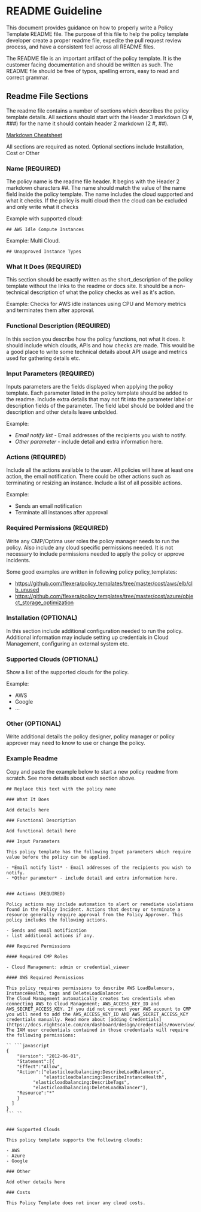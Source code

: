 # README Guideline

This document provides guidance on how to properly write a Policy Template README file.  The purpose of this file to help the policy template developer create a proper readme file, expedite the pull request review process, and have a consistent feel across all README files.

The README file is an important artifact of the policy template.  It is the customer facing documentation and should be written as such.  The README file should be free of typos, spelling errors, easy to read and correct grammar.  

## Readme File Sections

The readme file contains a number of sections which describes the policy template details.  All sections should start with the Header 3 markdown (3 #, ###) for the name it should contain header 2 markdown (2 #, ##).

[Markdown Cheatsheet](https://www.markdownguide.org/cheat-sheet/)

All sections are required as noted.  Optional sections include Installation, Cost or Other

### Name (REQUIRED)

The policy name is the readme file header.  It begins with the Header 2 markdown characters ##.  The name should match the value of the name field inside the policy template.  The name includes the cloud supported and what it checks.  If the policy is multi cloud then the cloud can be excluded and only write what it checks

Example with supported cloud:

```
## AWS Idle Compute Instances

```  

Example: Multi Cloud.  
```
## Unapproved Instance Types

```

### What It Does (REQUIRED)

This section should be exactly written as the short_description of the policy template without the links to the readme or docs site.  It should be a non-technical description of what the policy checks as well as it's action.  

Example:
Checks for AWS idle instances using CPU and Memory metrics and terminates them after approval.  

### Functional Description (REQUIRED)

In this section you describe how the policy functions, not what it does.  It should include which clouds, APIs and how checks are made.  This would be a good place to write some technical details about API usage and  metrics used for gathering details etc.

### Input Parameters (REQUIRED)

Inputs parameters are the fields displayed when applying the policy template.  Each parameter listed in the policy template should be added to the readme.  Include extra details that may not fit into the parameter label or description fields of the parameter.  The field label should be bolded and the description and other details leave unbolded.

Example:

- *Email notify list* - Email addresses of the recipients you wish to notify.  
- *Other parameter* - include detail and extra information here.


### Actions (REQUIRED)

Include all the actions available to the user.  All policies will have at least one action, the email notification.  There could be other actions such as terminating or resizing an instance.  Include a list of all possible actions.

Example:

- Sends an email notification
- Terminate all instances after approval

### Required Permissions (REQUIRED)

Write any CMP/Optima user roles the policy manager needs to run the policy.  Also include any cloud specific permissions needed. It is not necessary to include permissions needed to apply the policy or approve incidents.

Some good examples are written in following policy policy_templates:
- https://github.com/flexera/policy_templates/tree/master/cost/aws/elb/clb_unused
- https://github.com/flexera/policy_templates/tree/master/cost/azure/object_storage_optimization


### Installation (OPTIONAL)

In this section include additional configuration needed to run the policy.  Additional information may include setting up credentials in Cloud Management, configuring an external system etc.

### Supported Clouds (OPTIONAL)

Show a list of the supported clouds for the policy.

Example:  
- AWS
- Google
- ...

### Other (OPTIONAL)

Write additional details the policy designer, policy manager or policy approver may need to know to use or change the policy.  

### Example Readme

Copy and paste the example below to start a new policy readme from scratch.   See more details about each section above.

```
## Replace this text with the policy name

### What It Does

Add details here

### Functional Description

Add functional detail here

### Input Parameters

This policy template has the following Input parameters which require value before the policy can be applied.  

- *Email notify list* - Email addresses of the recipients you wish to notify.  
- *Other parameter* - include detail and extra information here.


### Actions (REQUIRED)

Policy actions may include automation to alert or remediate violations found in the Policy Incident. Actions that destroy or terminate a resource generally require approval from the Policy Approver. This policy includes the following actions.  

- Sends and email notification
- list additional actions if any.  

### Required Permissions

#### Required CMP Roles

- Cloud Management: admin or credential_viewer

#### AWS Required Permissions

This policy requires permissions to describe AWS LoadBalancers, InstanceHealth, tags and DeleteLoadBalancer.
The Cloud Management automatically creates two credentials when connecting AWS to Cloud Management; AWS_ACCESS_KEY_ID and AWS_SECRET_ACCESS_KEY. If you did not connect your AWS account to CMP you will need to add the AWS_ACCESS_KEY_ID AND AWS_SECRET_ACCESS_KEY credentials manually. Read more about [adding Credentials](https://docs.rightscale.com/cm/dashboard/design/credentials/#overview)
The IAM user credentials contained in those credentials will require the following permissions:

`` ```javascript
{
    "Version": "2012-06-01",
    "Statement":[{
    "Effect":"Allow",
    "Action":["elasticloadbalancing:DescribeLoadBalancers",
              "elasticloadbalancing:DescribeInstanceHealth",
	      "elasticloadbalancing:DescribeTags",
	      "elasticloadbalancing:DeleteLoadBalancer"],
    "Resource":"*"
    }
  ]
}
``` ``


### Supported Clouds

This policy template supports the following clouds:

- AWS
- Azure
- Google

### Other

Add other details here

### Costs

This Policy Template does not incur any cloud costs.
```
